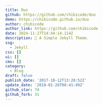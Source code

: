 ```yaml
---
title: Duo
github: https://github.com/chibicode/duo
demo: https://chibicode.github.io/duo
author: chibicode
author_link: https://github.com/chibicode
date: 2024-11-27T14:44:14.114Z
description: 👬 A Simple Jekyll Theme.
ssg:
  - Jekyll
css: []
ui: []
cms: []
category:
  - Blog
draft: false
publish_date: '2017-10-12T13:28:52Z'
update_date: '2018-01-26T08:41:49Z'
github_star: 74
github_fork: 31
---
```

